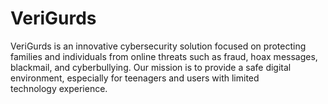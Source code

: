 # VeriGurds
VeriGurds is an innovative cybersecurity solution focused on protecting families and individuals from online threats such as fraud, hoax messages, blackmail, and cyberbullying. Our mission is to provide a safe digital environment, especially for teenagers and users with limited technology experience.
